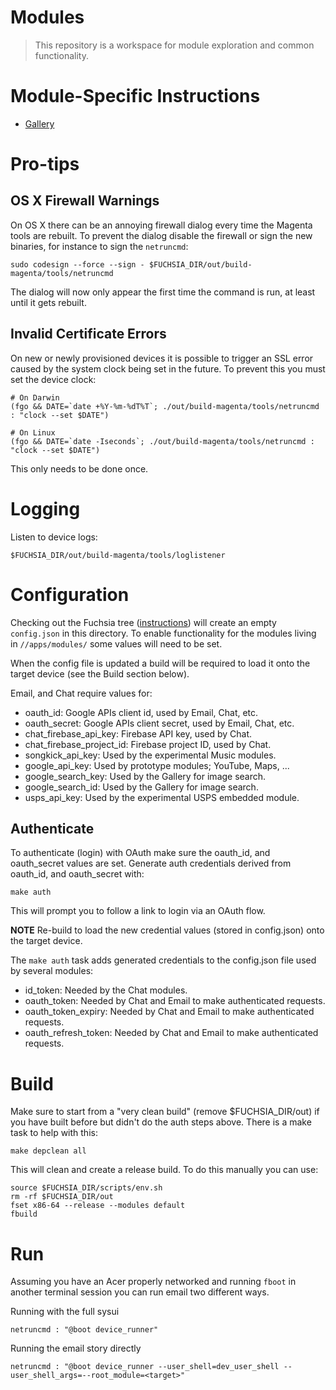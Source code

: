 Modules
=======

> This repository is a workspace for module exploration and common functionality.

# Module-Specific Instructions

* [Gallery](modules/gallery/README.md)

# Pro-tips

## OS X Firewall Warnings

On OS X there can be an annoying firewall dialog every time the Magenta tools are rebuilt. To prevent the dialog disable the firewall or sign the new binaries, for instance to sign the `netruncmd`:

    sudo codesign --force --sign - $FUCHSIA_DIR/out/build-magenta/tools/netruncmd

The dialog will now only appear the first time the command is run, at least until it gets rebuilt.

## Invalid Certificate Errors

On new or newly provisioned devices it is possible to trigger an SSL error caused by the system clock being set in the future. To prevent this you must set the device clock:

    # On Darwin
    (fgo && DATE=`date +%Y-%m-%dT%T`; ./out/build-magenta/tools/netruncmd : "clock --set $DATE")

    # On Linux
    (fgo && DATE=`date -Iseconds`; ./out/build-magenta/tools/netruncmd : "clock --set $DATE")

This only needs to be done once.

# Logging

Listen to device logs:

    $FUCHSIA_DIR/out/build-magenta/tools/loglistener

# Configuration

Checking out the Fuchsia tree ([instructions][get-started]) will create an
empty `config.json` in this directory. To enable functionality for the modules
living in `//apps/modules/` some values will need to be set.

When the config file is updated a build will be required to load it onto the
target device (see the Build section below).

Email, and Chat require values for:

* oauth_id: Google APIs client id, used by Email, Chat, etc.
* oauth_secret: Google APIs client secret, used by Email, Chat, etc.
* chat_firebase_api_key: Firebase API key, used by Chat.
* chat_firebase_project_id: Firebase project ID, used by Chat.
* songkick_api_key: Used by the experimental Music modules.
* google_api_key: Used by prototype modules; YouTube, Maps, ...
* google_search_key: Used by the Gallery for image search.
* google_search_id: Used by the Gallery for image search.
* usps_api_key: Used by the experimental USPS embedded module.

## Authenticate

To authenticate (login) with OAuth make sure the oauth_id, and oauth_secret
values are set. Generate auth credentials derived from oauth_id, and
oauth_secret with:

    make auth

This will prompt you to follow a link to login via an OAuth flow.

**NOTE** Re-build to load the new credential values (stored in config.json)
onto the target device.

The `make auth` task adds generated credentials to the config.json file used by several modules:

* id_token: Needed by the Chat modules.
* oauth_token: Needed by Chat and Email to make authenticated requests.
* oauth_token_expiry: Needed by Chat and Email to make authenticated requests.
* oauth_refresh_token: Needed by Chat and Email to make authenticated requests.

# Build

Make sure to start from a "very clean build" (remove $FUCHSIA_DIR/out) if you have built before but didn't do the auth steps above. There is a make task to help with this:

    make depclean all

This will clean and create a release build. To do this manually you can use:

    source $FUCHSIA_DIR/scripts/env.sh
    rm -rf $FUCHSIA_DIR/out
    fset x86-64 --release --modules default
    fbuild

# Run

Assuming you have an Acer properly networked and running `fboot` in another
terminal session you can run email two different ways.

Running with the full sysui

    netruncmd : "@boot device_runner"

Running the email story directly

    netruncmd : "@boot device_runner --user_shell=dev_user_shell --user_shell_args=--root_module=<target>"

[get-started]: https://fuchsia.googlesource.com/docs/+/master/getting_started.md
